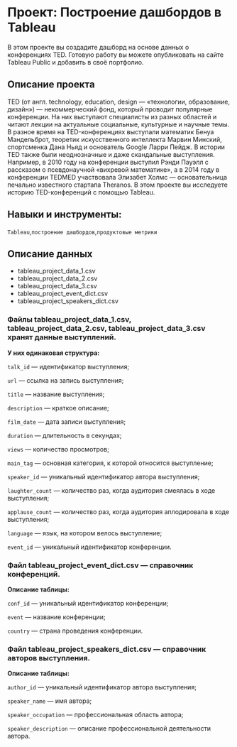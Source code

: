 # Проект: Построение дашбордов в Tableau
В этом проекте вы создадите дашборд на основе данных о конференциях TED. Готовую работу вы можете опубликовать на сайте Tableau Public и добавить в своё портфолио.
## Описание проекта
TED (от англ. technology, education, design — «технологии, образование, дизайн») — некоммерческий фонд, который проводит популярные конференции. На них выступают специалисты из разных областей и читают лекции на актуальные социальные, культурные и научные темы. 
В разное время на TED-конференциях выступали математик Бенуа Мандельброт, теоретик искусственного интеллекта Марвин Минский, спортсменка Дана Ньяд и основатель Google Ларри Пейдж. В истории TED также были неоднозначные и даже скандальные выступления. Например, в 2010 году на конференции выступил Рэнди Пауэлл с рассказом о псевдонаучной «вихревой математике», а в 2014 году в конференции TEDMED участвовала Элизабет Холмс — основательница печально известного стартапа Theranos.
В этом проекте вы исследуете историю TED-конференций с помощью Tableau.

## Навыки и инструменты:
`Tableau`,`построение дашбордов`,`продуктовые метрики`

## Описание данных

* tableau_project_data_1.csv
* tableau_project_data_2.csv
* tableau_project_data_3.csv
* tableau_project_event_dict.csv
* tableau_project_speakers_dict.csv

### Файлы **tableau_project_data_1.csv**, **tableau_project_data_2.csv**, **tableau_project_data_3.csv** хранят данные выступлений. 

**У них одинаковая структура:**

`talk_id` — идентификатор выступления;

`url` — ссылка на запись выступления;

`title` — название выступления;

`description` — краткое описание;

`film_date` — дата записи выступления;

`duration` — длительность в секундах;

`views` — количество просмотров;

`main_tag` — основная категория, к которой относится выступление;

`speaker_id` — уникальный идентификатор автора выступления;

`laughter_count` — количество раз, когда аудитория смеялась в ходе выступления;

`applause_count` — количество раз, когда аудитория аплодировала в ходе выступления;

`language` — язык, на котором велось выступление;

`event_id` — уникальный идентификатор конференции.

### Файл **tableau_project_event_dict.csv** — справочник конференций.

**Описание таблицы:**

`conf_id` — уникальный идентификатор конференции;

`event` — название конференции;

`country` — страна проведения конференции.

### Файл **tableau_project_speakers_dict.csv** — справочник авторов выступления. 

**Описание таблицы:**

`author_id` — уникальный идентификатор автора выступления;

`speaker_name` — имя автора;

`speaker_occupation` — профессиональная область автора;

`speaker_description` — описание профессиональной деятельности автора.
